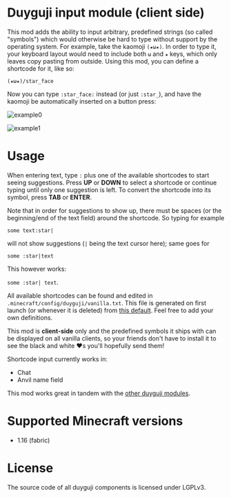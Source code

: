 # Duyguji input module (client side)

This mod adds the ability to input arbitrary, predefined strings (so called "symbols") which would otherwise be hard to type without support by the operating system. For example, take the kaomoji `(★ω★)`. In order to type it, your keyboard layout would need to include both `ω` and `★` keys, which only leaves copy pasting from outside. Using this mod, you can define a shortcode for it, like so:

```
(★ω★)/star_face
```

Now you can type `:star_face:` instead (or just `:star_`), and have the kaomoji be automatically inserted on a button press:

![example0](https://i.imgur.com/X9zuagZ.png)

![example1](https://i.imgur.com/jFmqmtf.png)

# Usage

When entering text, type `:` plus one of the available shortcodes to start seeing suggestions. Press **UP** or **DOWN** to select a shortcode or continue typing until only one suggestion is left. To convert the shortcode into its symbol, press **TAB** or **ENTER**.

Note that in order for suggestions to show up, there must be spaces (or the beginning/end of the text field) around the shortcode. So typing for example

`some text:star|`

will not show suggestions (`|` being the text cursor here); same goes for

`some :star|text`

This however works:

`some :star| text`.

All available shortcodes can be found and edited in `.minecraft/config/duyguji/vanilla.txt`. This file is generated on first launch (or whenever it is deleted) from [this default](src/main/resources/assets/duyguji/client/input/vanilla.txt). Feel free to add your own definitions.

This mod is **client-side** only and the predefined symbols it ships with can be displayed on all vanilla clients, so your friends don't have to install it to see the black and white ❤s you'll hopefully send them!

Shortcode input currently works in:
* Chat
* Anvil name field

This mod works great in tandem with the [other duyguji modules](https://github.com/Sturmlilie/Duyguji).

# Supported Minecraft versions

* 1.16 (fabric)

# License

The source code of all duyguji components is licensed under LGPLv3.
